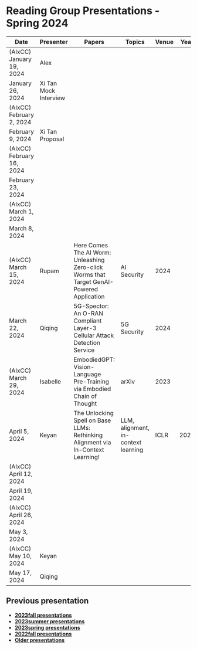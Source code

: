 # Reading Group Presentations - Spring 2024
| Date         | Presenter | Papers                                                                                                                       | Topics                          | Venue              | Year            | Recording     | Slides     |
|--------------|-----------|------------------------------------------------------------------------------------------------------------------------------|---------------------------------|--------------------|-----------------|-----------|--------|
|(AIxCC) January 19, 2024| Alex |  |  |  || [Recording](https://buffalo.zoom.us/rec/share/TzYzIQuHvPze93MmAk4cSO0ardKE1K5vB23NTBRWO5U6AVG3RtqfK1VfVsTlHaGJ.Znplg4UyATUos23P) | [Slides](https://drive.google.com/file/d/1N_oF-2bUlBT5I8a7gL2cX6UpLIGN_r61/view?usp=drive_link) |
|January 26, 2024| Xi Tan Mock Interview |  |  |  || [Recording](link) | [Slides](link) |
|(AIxCC) February 2, 2024|  |  |  |  || [Recording](link) | [Slides](link) |
|February 9, 2024| Xi Tan Proposal |  |  |  || [Recording](link) | [Slides](link) |
|(AIxCC) February 16, 2024|  |  |  |  || [Recording](link) | [Slides](link) |
|February 23, 2024|  |  |  |  || [Recording](link) | [Slides](link) |
|(AIxCC) March 1, 2024|  |  |  |  || [Recording](link) | [Slides](link) |
|March 8, 2024|  |  |  |  || [Recording](link) | [Slides](link) |
|(AIxCC) March 15, 2024| Rupam | Here Comes The AI Worm: Unleashing Zero-click Worms that Target GenAI-Powered Application | AI Security | 2024 || [Recording](https://buffalo.zoom.us/rec/share/l9K2sw23Q-KVpgkPjZH2Z3wL0jqZyaNFZKx2tNjl_8v4Scyy0FLQ_Ic7VguxkDiq.hoHbVgR8TxQ1iCzN) | [Slides](link) |
|March 22, 2024| Qiqing| 5G-Spector: An O-RAN Compliant Layer-3 Cellular Attack Detection Service | 5G Security | 2024 || [Recording](https://buffalo.zoom.us/rec/share/DRVXneLiRriVg9OPXYL9tPqkZJZ9uSm0D9jUvVZGTBMkn5NdD_xR8mdH9E8Df1Xr.-N1KAIxW4HU9P0oZ) | [Slides](link) |
|(AIxCC) March 29, 2024| Isabelle | EmbodiedGPT: Vision-Language Pre-Training via Embodied Chain of Thought | arXiv | 2023 || [Recording](https://buffalo.zoom.us/rec/share/DvffXIctslxEIPPKg6W2ZaTJcqJe7u-oeYdrVyntAGt9iQCl4H6b7kD_xoTh1YQn.FcMDdpFIs4_8sZaX) | [Slides](link) |
|April 5, 2024| Keyan | The Unlocking Spell on Base LLMs: Rethinking Alignment via In-Context Learning!| LLM, alignment, in-context learning |ICLR | 2024| [Recording](link) | [Slides](https://ubuffalo-my.sharepoint.com/:p:/r/personal/keyanguo_buffalo_edu/Documents/The_Unlocking_Spell_on_Base_LLMs.pptx?d=w231a4deeb19a418e939a5fe285de6917&csf=1&web=1&e=CPxx3A) |
|(AIxCC) April 12, 2024|  |  |  |  || [Recording](link) | [Slides](link) |
|April 19, 2024|   |  |  |  || [Recording](link) | [Slides](link) |
|(AIxCC) April 26, 2024|  |  |  |  || [Recording](link) | [Slides](link) |
|May 3, 2024|  |  |  |  || [Recording](link) | [Slides](link) |
|(AIxCC) May 10, 2024| Keyan  |  |  |  || [Recording](link) | [Slides](link) |
|May 17, 2024| Qiqing  |  |  |  || [Recording](link) | [Slides](link) |


## Previous presentation
- **[2023fall presentations](history/2023fall.md)**
- **[2023summer presentations](history/2023summer.md)**
- **[2023spring presentations](history/2023spring.md)**
- **[2022fall presentations](history/2022fall.md)**
- **[Older presentations](history/History.md)**
